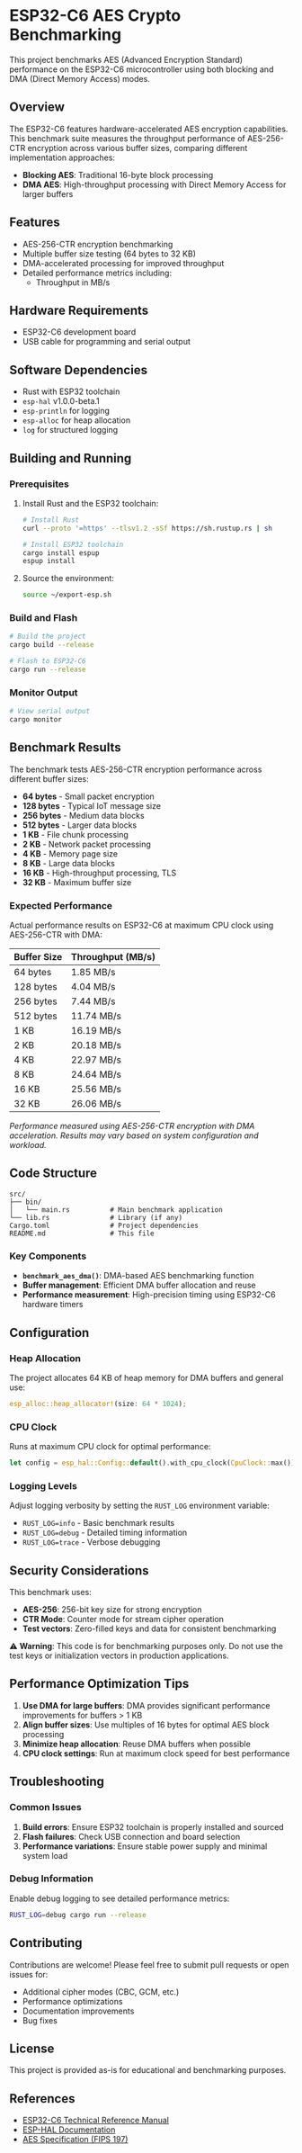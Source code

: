 # ESP32-C6 AES Crypto Benchmarking

This project benchmarks AES (Advanced Encryption Standard) performance on the ESP32-C6 microcontroller using both blocking and DMA (Direct Memory Access) modes.

## Overview

The ESP32-C6 features hardware-accelerated AES encryption capabilities. This benchmark suite measures the throughput performance of AES-256-CTR encryption across various buffer sizes, comparing different implementation approaches:

- **Blocking AES**: Traditional 16-byte block processing
- **DMA AES**: High-throughput processing with Direct Memory Access for larger buffers

## Features

- AES-256-CTR encryption benchmarking
- Multiple buffer size testing (64 bytes to 32 KB)
- DMA-accelerated processing for improved throughput
- Detailed performance metrics including:
  - Throughput in MB/s

## Hardware Requirements

- ESP32-C6 development board
- USB cable for programming and serial output

## Software Dependencies

- Rust with ESP32 toolchain
- `esp-hal` v1.0.0-beta.1
- `esp-println` for logging
- `esp-alloc` for heap allocation
- `log` for structured logging

## Building and Running

### Prerequisites

1. Install Rust and the ESP32 toolchain:
   ```bash
   # Install Rust
   curl --proto '=https' --tlsv1.2 -sSf https://sh.rustup.rs | sh
   
   # Install ESP32 toolchain
   cargo install espup
   espup install
   ```

2. Source the environment:
   ```bash
   source ~/export-esp.sh
   ```

### Build and Flash

```bash
# Build the project
cargo build --release

# Flash to ESP32-C6
cargo run --release
```

### Monitor Output

```bash
# View serial output
cargo monitor
```

## Benchmark Results

The benchmark tests AES-256-CTR encryption performance across different buffer sizes:

- **64 bytes** - Small packet encryption
- **128 bytes** - Typical IoT message size
- **256 bytes** - Medium data blocks
- **512 bytes** - Larger data blocks
- **1 KB** - File chunk processing
- **2 KB** - Network packet processing
- **4 KB** - Memory page size
- **8 KB** - Large data blocks
- **16 KB** - High-throughput processing, TLS
- **32 KB** - Maximum buffer size

### Expected Performance

Actual performance results on ESP32-C6 at maximum CPU clock using AES-256-CTR with DMA:

| Buffer Size | Throughput (MB/s) |
|-------------|-------------------|
| 64 bytes    | 1.85 MB/s        |
| 128 bytes   | 4.04 MB/s        |
| 256 bytes   | 7.44 MB/s        |
| 512 bytes   | 11.74 MB/s       |
| 1 KB        | 16.19 MB/s       |
| 2 KB        | 20.18 MB/s       |
| 4 KB        | 22.97 MB/s       |
| 8 KB        | 24.64 MB/s       |
| 16 KB       | 25.56 MB/s       |
| 32 KB       | 26.06 MB/s       |

*Performance measured using AES-256-CTR encryption with DMA acceleration. Results may vary based on system configuration and workload.*

## Code Structure

```
src/
├── bin/
│   └── main.rs          # Main benchmark application
└── lib.rs               # Library (if any)
Cargo.toml               # Project dependencies
README.md                # This file
```

### Key Components

- **`benchmark_aes_dma()`**: DMA-based AES benchmarking function
- **Buffer management**: Efficient DMA buffer allocation and reuse
- **Performance measurement**: High-precision timing using ESP32-C6 hardware timers

## Configuration

### Heap Allocation
The project allocates 64 KB of heap memory for DMA buffers and general use:

```rust
esp_alloc::heap_allocator!(size: 64 * 1024);
```

### CPU Clock
Runs at maximum CPU clock for optimal performance:

```rust
let config = esp_hal::Config::default().with_cpu_clock(CpuClock::max());
```

### Logging Levels
Adjust logging verbosity by setting the `RUST_LOG` environment variable:

- `RUST_LOG=info` - Basic benchmark results
- `RUST_LOG=debug` - Detailed timing information
- `RUST_LOG=trace` - Verbose debugging

## Security Considerations

This benchmark uses:
- **AES-256**: 256-bit key size for strong encryption
- **CTR Mode**: Counter mode for stream cipher operation
- **Test vectors**: Zero-filled keys and data for consistent benchmarking

⚠️ **Warning**: This code is for benchmarking purposes only. Do not use the test keys or initialization vectors in production applications.

## Performance Optimization Tips

1. **Use DMA for large buffers**: DMA provides significant performance improvements for buffers > 1 KB
2. **Align buffer sizes**: Use multiples of 16 bytes for optimal AES block processing
3. **Minimize heap allocation**: Reuse DMA buffers when possible
4. **CPU clock settings**: Run at maximum clock speed for best performance

## Troubleshooting

### Common Issues

1. **Build errors**: Ensure ESP32 toolchain is properly installed and sourced
2. **Flash failures**: Check USB connection and board selection
3. **Performance variations**: Ensure stable power supply and minimal system load

### Debug Information

Enable debug logging to see detailed performance metrics:

```bash
RUST_LOG=debug cargo run --release
```

## Contributing

Contributions are welcome! Please feel free to submit pull requests or open issues for:

- Additional cipher modes (CBC, GCM, etc.)
- Performance optimizations
- Documentation improvements
- Bug fixes

## License

This project is provided as-is for educational and benchmarking purposes.

## References

- [ESP32-C6 Technical Reference Manual](https://www.espressif.com/sites/default/files/documentation/esp32-c6_technical_reference_manual_en.pdf)
- [ESP-HAL Documentation](https://docs.rs/esp-hal/latest/esp_hal/)
- [AES Specification (FIPS 197)](https://csrc.nist.gov/publications/detail/fips/197/final)
